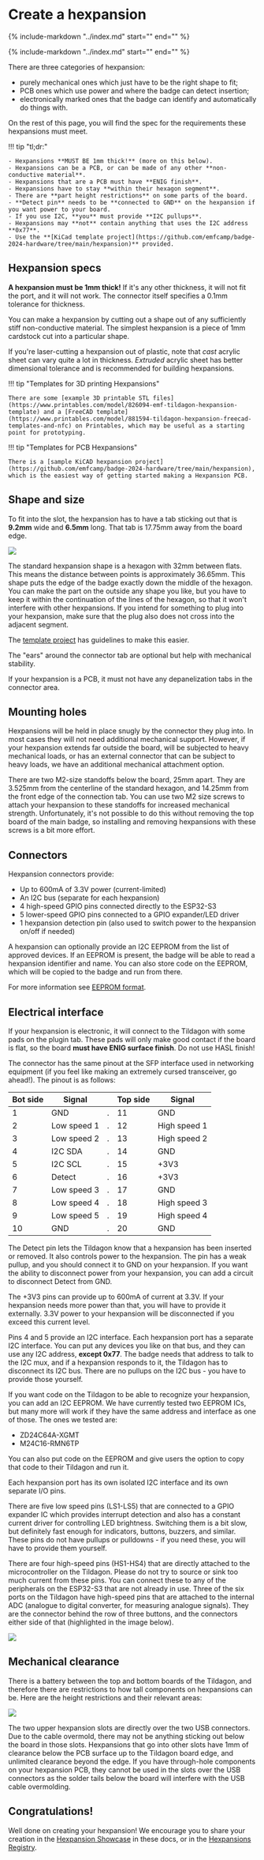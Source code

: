 # Create a hexpansion

{%
   include-markdown "../index.md"
   start="<!--hexpansions-definition-start-->"
   end="<!--hexpansions-definition-end-->"
%}

<div class="scroll-container admonition info">
{%
   include-markdown "../index.md"
   start="<!--hexpansions-start-->"
   end="<!--hexpansions-end-->"
%}
</div>

There are three categories of hexpansion:

- purely mechanical ones which just have to be the right shape to fit;
- PCB ones which use power and where the badge can detect insertion;
- electronically marked ones that the badge can identify and automatically do things with.

On the rest of this page, you will find the spec for the requirements these hexpansions must meet.

!!! tip "tl;dr:"

    - Hexpansions **MUST BE 1mm thick!** (more on this below).
    - Hexpansions can be a PCB, or can be made of any other **non-conductive material**.
    - Hexpansions that are a PCB must have **ENIG finish**.
    - Hexpansions have to stay **within their hexagon segment**.
    - There are **part height restrictions** on some parts of the board.
    - **Detect pin** needs to be **connected to GND** on the hexpansion if you want power to your board.
    - If you use I2C, **you** must provide **I2C pullups**.
    - Hexpansions may **not** contain anything that uses the I2C address **0x77**.
    - Use the **[KiCad template project](https://github.com/emfcamp/badge-2024-hardware/tree/main/hexpansion)** provided.

## Hexpansion specs

**A hexpansion must be 1mm thick!** If it's any other thickness, it will not fit the port, and it will not work. The connector itself specifies a 0.1mm tolerance for thickness.

You can make a hexpansion by cutting out a shape out of any sufficiently stiff non-conductive material. The simplest hexpansion is a piece of 1mm cardstock cut into a particular shape.

If you're laser-cutting a hexpansion out of plastic, note that _cast_ acrylic sheet can vary quite a lot in thickness. _Extruded_ acrylic sheet has better dimensional tolerance and is recommended for building hexpansions.

!!! tip "Templates for 3D printing Hexpansions"

    There are some [example 3D printable STL files](https://www.printables.com/model/826094-emf-tildagon-hexpansion-template) and a [FreeCAD template](https://www.printables.com/model/881594-tildagon-hexpansion-freecad-templates-and-nfc) on Printables, which may be useful as a starting point for prototyping.

!!! tip "Templates for PCB Hexpansions"

    There is a [sample KiCAD hexpansion project](https://github.com/emfcamp/badge-2024-hardware/tree/main/hexpansion), which is the easiest way of getting started making a Hexpansion PCB.

## Shape and size

To fit into the slot, the hexpansion has to have a tab sticking out that is **9.2mm** wide and **6.5mm** long. That tab is 17.75mm away from the board edge.

![](./b456ffb9-f5bf-4387-b8ec-fd9796ad957b.png)

The standard hexpansion shape is a hexagon with 32mm between flats. This means the distance between points is approximately 36.65mm. This shape puts the edge of the badge exactly down the middle of the hexagon. You can make the part on the outside any shape you like, but you have to keep it within the continuation of the lines of the hexagon, so that it won't interfere with other hexpansions. If you intend for something to plug into your hexpansion, make sure that the plug also does not cross into the adjacent segment.

The [template project](https://github.com/emfcamp/badge-2024-hardware/tree/main/hexpansion) has guidelines to make this easier.

The "ears" around the connector tab are optional but help with mechanical stability.

If your hexpansion is a PCB, it must not have any depanelization tabs in the connector area.

## Mounting holes

Hexpansions will be held in place snugly by the connector they plug into. In most cases they will not need additional mechanical support. However, if your hexpansion extends far outside the board, will be subjected to heavy mechanical loads, or has an external connector that can be subject to heavy loads, we have an additional mechanical attachment option.

There are two M2-size standoffs below the board, 25mm apart. They are 3.525mm from the centerline of the standard hexagon, and 14.25mm from the front edge of the connection tab. You can use two M2 size screws to attach your hexpansion to these standoffs for increased mechanical strength. Unfortunately, it's not possible to do this without removing the top board of the main badge, so installing and removing hexpansions with these screws is a bit more effort.

## Connectors

Hexpansion connectors provide:

- Up to 600mA of 3.3V power (current-limited)
- An I2C bus (separate for each hexpansion)
- 4 high-speed GPIO pins connected directly to the ESP32-S3
- 5 lower-speed GPIO pins connected to a GPIO expander/LED driver
- 1 hexpansion detection pin (also used to switch power to the hexpansion on/off if needed)

A hexpansion can optionally provide an I2C EEPROM from the list of approved devices. If an EEPROM is present, the badge will be able to read a hexpansion identifier and name. You can also store code on the EEPROM, which will be copied to the badge and run from there.

For more information see [EEPROM format](./eeprom.md).

## Electrical interface

If your hexpansion is electronic, it will connect to the Tildagon with some pads on the plugin tab. These pads will only make good contact if the board is flat, so the board **must have ENIG surface finish**. Do not use HASL finish!

The connector has the same pinout at the SFP interface used in networking equipment (if you feel like making an extremely cursed transceiver, go ahead!). The pinout is as follows:

| Bot side | Signal      |     | Top side | Signal       |
| -------- | ----------- | --- | -------- | ------------ |
| 1        | GND         | .   | 11       | GND          |
| 2        | Low speed 1 | .   | 12       | High speed 1 |
| 3        | Low speed 2 | .   | 13       | High speed 2 |
| 4        | I2C SDA     | .   | 14       | GND          |
| 5        | I2C SCL     | .   | 15       | +3V3         |
| 6        | Detect      | .   | 16       | +3V3         |
| 7        | Low speed 3 | .   | 17       | GND          |
| 8        | Low speed 4 | .   | 18       | High speed 3 |
| 9        | Low speed 5 | .   | 19       | High speed 4 |
| 10       | GND         | .   | 20       | GND          |

The Detect pin lets the Tildagon know that a hexpansion has been inserted or removed. It also controls power to the hexpansion. The pin has a weak pullup, and you should connect it to GND on your hexpansion. If you want the ability to disconnect power from your hexpansion, you can add a circuit to disconnect Detect from GND.

The +3V3 pins can provide up to 600mA of current at 3.3V. If your hexpansion needs more power than that, you will have to provide it externally. 3.3V power to your hexpansion will be disconnected if you exceed this current level.

Pins 4 and 5 provide an I2C interface. Each hexpansion port has a separate I2C interface. You can put any devices you like on that bus, and they can use any I2C address, **except 0x77**. The badge needs that address to talk to the I2C mux, and if a hexpansion responds to it, the Tildagon has to disconnect its I2C bus. There are no pullups on the I2C bus - you have to provide those yourself.

If you want code on the Tildagon to be able to recognize your hexpansion, you can add an I2C EEPROM. We have currently tested two EEPROM ICs, but many more will work if they have the same address and interface as one of those. The ones we tested are:

- ZD24C64A-XGMT
- M24C16-RMN6TP

You can also put code on the EEPROM and give users the option to copy that code to their Tildagon and run it.

Each hexpansion port has its own isolated I2C interface and its own separate I/O pins.

There are five low speed pins (LS1-LS5) that are connected to a GPIO expander IC which provides interrupt detection and also has a constant current driver for controlling LED brightness. Switching them is a bit slow, but definitely fast enough for indicators, buttons, buzzers, and similar. These pins do not have pullups or pulldowns - if you need these, you will have to provide them yourself.

There are four high-speed pins (HS1-HS4) that are directly attached to the microcontroller on the Tildagon. Please do not try to source or sink too much current from these pins. You can connect these to any of the peripherals on the ESP32-S3 that are not already in use. Three of the six ports on the Tildagon have high-speed pins that are attached to the internal ADC (analogue to digital converter, for measuring analogue signals). They are the connector behind the row of three buttons, and the connectors either side of that (highlighted in the image below).

![](./df9d2843-4b89-4341-98a9-61f1c9b1f780.png)

## Mechanical clearance

There is a battery between the top and bottom boards of the Tildagon, and therefore there are restrictions to how tall components on hexpansions can be. Here are the height restrictions and their relevant areas:

![](./52437fff-3c14-4c18-aa22-a656f64f00f0.png)

The two upper hexpansion slots are directly over the two USB connectors. Due to the cable overmold, there may not be anything sticking out below the board in those slots. Hexpansions that go into other slots have 1mm of clearance below the PCB surface up to the Tildagon board edge, and unlimited clearance beyond the edge. If you have through-hole components on your hexpansion PCB, they cannot be used in the slots over the USB connectors as the solder tails below the board will interfere with the USB cable overmolding.

## Congratulations!

Well done on creating your hexpansion! We encourage you to share your creation in the
[Hexpansion Showcase](https://github.com/emfcamp/badge-2024-documentation/blob/main/docs/index.md#hexpansions) in these docs, or in the [Hexpansions Registry](https://github.com/hughrawlinson/hexpansion-registry).
